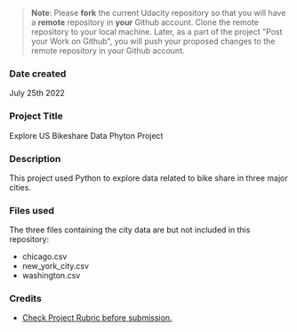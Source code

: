 >**Note**: Please **fork** the current Udacity repository so that you will have a **remote** repository in **your** Github account. Clone the remote repository to your local machine. Later, as a part of the project "Post your Work on Github", you will push your proposed changes to the remote repository in your Github account.

### Date created
July 25th 2022

### Project Title
Explore US Bikeshare Data Phyton Project

### Description
This project used Python to explore data related to bike share in three major cities.

### Files used
The three files containing the city data are but not included in this repository:
 * chicago.csv
 * new_york_city.csv
 * washington.csv

### Credits
* [Check Project Rubric before submission.](https://review.udacity.com/#!/rubrics/1379/view)
